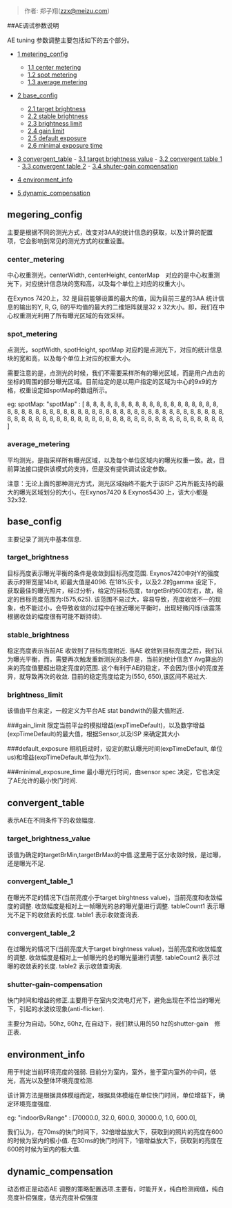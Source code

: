>作者: 郑子翔(zzx@meizu.com)

##AE调试参数说明

AE tuning 参数调整主要包括如下的五个部分。

-   [1 metering_config](#megering_config)
    -   [1.1 center metering](#center_metering)
    -   [1.2 spot metering](#spot_metering)
    -   [1.3 average metering](#average_metering)

-   [2 base_config](#base_config)
    -   [2.1 target brightness](#target_brightness)
    -   [2.2 stable brightness](#stable_brightness)
    -   [2.3 brightness limit](#brightness_limit)
    -   [2.4 gain limit](#gain_limit)
    -   [2.5 default exposure](#default_exposure)
    -   [2.6 minimal exposure time](#minimal_exposure_time)

-    [3 convergent_table](#convergent_table)
    -   [3.1 target brightness value](#target_brightness_value)
    -   [3.2 convergent table 1](#convergent_table_1)
    -   [3.3 convergent table 2](#convergent_table_2)
    -   [3.4 shuter-gain compensation](#shutter-gain-compensation)

-    [4 environment_info](#environment_info)

-    [5 dynamic_compensation](#dynamic_compensation)

## megering_config

主要是根据不同的测光方式，改变对3AA的统计信息的获取，以及计算的配置项，它会影响到常见的测光方式的权重设置。

### center_metering

中心权重测光，centerWidth, centerHeight, centerMap　对应的是中心权重测光下，对应统计信息块的宽和高，以及每个单位上对应的权重大小。

在Exynos 7420上，32 是目前能够设置的最大的值，因为目前三星的3AA 统计信息的输出的Y, R, G, B的平均值的最大的二维矩阵就是32 x 32大小。即，我们在中心权重测光利用了所有曝光区域的有效采样。



### spot_metering

点测光，soptWidth, spotHeight, spotMap 对应的是点测光下，对应的统计信息块的宽和高，以及每个单位上对应的权重大小。

需要注意的是，点测光的时候，我们不需要采样所有的曝光区域，而是用户点击的坐标的周围的部分曝光区域。目前给定的是以用户指定的区域为中心的9x9的方格，权重设定如spotMap的数组所示。

eg: spotMap:
"spotMap" : [
    8, 8, 8, 8, 8, 8, 8, 8, 8,
    8, 8, 8, 8, 8, 8, 8, 8, 8,
    8, 8, 8, 8, 8, 8, 8, 8, 8,
    8, 8, 8, 8, 8, 8, 8, 8, 8,
    8, 8, 8, 8, 8, 8, 8, 8, 8,
    8, 8, 8, 8, 8, 8, 8, 8, 8,
    8, 8, 8, 8, 8, 8, 8, 8, 8,
    8, 8, 8, 8, 8, 8, 8, 8, 8,
    8, 8, 8, 8, 8, 8, 8, 8, 8,
]


### average_metering

平均测光，是指采样所有曝光区域，以及每个单位区域内的曝光权重一致。故，目前算法接口提供该模式的支持，但是没有提供调试设定参数。



注意：无论上面的那种测光方式，测光区域始终不能大于该ISP 芯片所能支持的最大的曝光区域划分的大小，在Exynos7420 & Exynos5430 上，该大小都是32x32.


## base_config

主要记录了测光中基本信息.

### target_brightness
目标亮度表示曝光平衡的条件是收敛到目标亮度范围.
Exynos7420中对Y的强度表示的带宽是14bit, 即最大值是4096. 在18%灰卡，以及2.2的gamma 设定下，获取最佳的曝光照片，经过分析，给定的目标亮度，targetBr约600左右，故，给定的目标亮度范围为:(575,625).
该范围不易过大，容易导致，亮度收敛不一的现象，也不能过小，会导致收敛的过程中在接近曝光平衡时，出现轻微闪烁(该震荡根据收敛的幅度很有可能不断持续).

### stable_brightness
稳定亮度表示当前AE 收敛到了目标亮度附近.
当AE 收敛到目标亮度之后，我们认为曝光平衡，而，需要再次触发重新测光的条件是，当前的统计信息Y Avg算出的来的亮度值要超出稳定亮度的范围. 这个有利于AE的稳定，不会因为很小的亮度差异，就导致再次的收敛.
目前的稳定亮度给定为(550, 650),该区间不易过大.

### brightness_limit
该值由平台来定，一般定义为平台AE stat bandwith的最大值附近.

###gain_limit
限定当前平台的模拟增益(expTimeDefault)，以及数字增益(expTimeDefault)的最大值，根据Sensor,以及ISP 来确定其大小

###default_exposure
相机启动时，设定的默认曝光时间(expTimeDefault, 单位us)和增益(expTimeDefault,单位为x1).

###minimal_exposure_time
最小曝光行时间，由sensor spec 决定，它也决定了AE允许的最小快门时间.


## convergent_table
表示AE在不同条件下的收敛幅度.

### target_brightness_value
该值为确定的targetBrMin,targetBrMax的中值.这里用于区分收敛时候，是过曝，还是曝光不足.

### convergent_table_1
在曝光不足的情况下(当前亮度小于target birghtness value)，当前亮度和收敛幅度的调整.
收敛幅度是相对上一帧曝光的总的曝光量进行调整.
tableCount1 表示曝光不足下的收敛表的长度.
table1 表示收敛查询表.

### convergent_table_2
在过曝光的情况下(当前亮度大于target birghtness value)，当前亮度和收敛幅度的调整.
收敛幅度是相对上一帧曝光的总的曝光量进行调整.
tableCount2 表示过曝的收敛表的长度.
table2 表示收敛查询表.

### shutter-gain-compensation
快门时间和增益的修正.主要用于在室内交流电灯光下，避免出现在不恰当的曝光下，引起的水波纹现象(anti-flicker).

主要分为自动，50hz, 60hz, 在自动下，我们默认用的50 hz的shutter-gain　修正表.

## environment_info
用于判定当前环境亮度的强弱.
目前分为室内，室外，鉴于室内室外的中间，低光，高光以及整体环境亮度检测.

该计算方法是根据具体模组而定，根据具体模组在单位快门时间，单位增益下，确定环境亮度强度.

eg:
"indoorBvRange" : [70000.0, 32.0, 600.0, 30000.0, 1.0, 600.0],

我们认为，在70ms的快门时间下，32倍增益放大下，获取到的照片的亮度在600的时候为室内的极小值.
在30ms的快门时间下，1倍增益放大下，获取到的亮度在600的时候为室内的极大值.


## dynamic_compensation
动态修正是动态AE 调整的策略配置选项.主要有，时能开关，纯白检测阀值，纯白亮度补偿强度，低光亮度补偿强度
